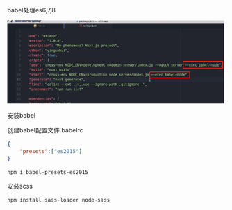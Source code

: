 babel处理es6,7,8

![image-20210106131113675](media\image-20210106131113675.png)

安装babel

创建babel配置文件.babelrc

```json
{
	"presets":["es2015"]
}
```

```
npm i babel-presets-es2015
```



安装scss

```
npm install sass-loader node-sass
```

